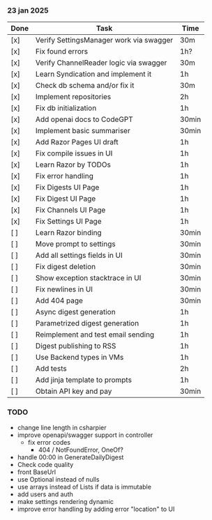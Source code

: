 ### 23 jan 2025

| Done | Task                                    | Time  |
|------|-----------------------------------------|-------|
| [x]  | Verify SettingsManager work via swagger | 30m   |
| [x]  | Fix found errors                        | 1h?   |
| [x]  | Verify ChannelReader logic via swagger  | 30m   |
| [x]  | Learn Syndication and implement it      | 1h    |
| [x]  | Check db schema and/or fix it           | 30m   |
| [x]  | Implement repositories                  | 2h    |
| [x]  | Fix db initialization                   | 1h    |
| [x]  | Add openai docs to CodeGPT              | 30min |
| [x]  | Implement basic summariser              | 30min |
| [x]  | Add Razor Pages UI draft                | 1h    |
| [x]  | Fix compile issues in UI                | 1h    |
| [x]  | Learn Razor by TODOs                    | 1h    |
| [x]  | Fix error handling                      | 1h    |
| [x]  | Fix Digests UI Page                     | 1h    |
| [x]  | Fix Digest UI Page                      | 1h    |
| [x]  | Fix Channels UI Page                    | 1h    |
| [x]  | Fix Settings UI Page                    | 1h    |
| [ ]  | Learn Razor binding                     | 30min |
| [ ]  | Move prompt to settings                 | 30min |
| [ ]  | Add all settings fields in UI           | 30min |
| [ ]  | Fix digest deletion                     | 30min |
| [ ]  | Show exception stacktrace in UI         | 30min |
| [ ]  | Fix newlines in UI                      | 30min |
| [ ]  | Add 404 page                            | 30min |
| [ ]  | Async digest generation                 | 1h    |
| [ ]  | Parametrized digest generation          | 1h    |
| [ ]  | Reimplement and test email sending      | 1h    |
| [ ]  | Digest publishing to RSS                | 1h    |
| [ ]  | Use Backend types in VMs                | 1h    |
| [ ]  | Add tests                               | 2h    |
| [ ]  | Add jinja template to prompts           | 1h    |
| [ ]  | Obtain API key and pay                  | 30min |

### TODO

- change line length in csharpier
- improve openapi/swagger support in controller
    - fix error codes
      - 404 / NotFoundError, OneOf?
- handle 00:00 in GenerateDailyDigest
- Check code quality
- front BaseUrl
- use Optional instead of nulls
- use arrays instead of Lists if data is immutable
- add users and auth
- make settings rendering dynamic
- improve error handling by adding error "location" to UI

